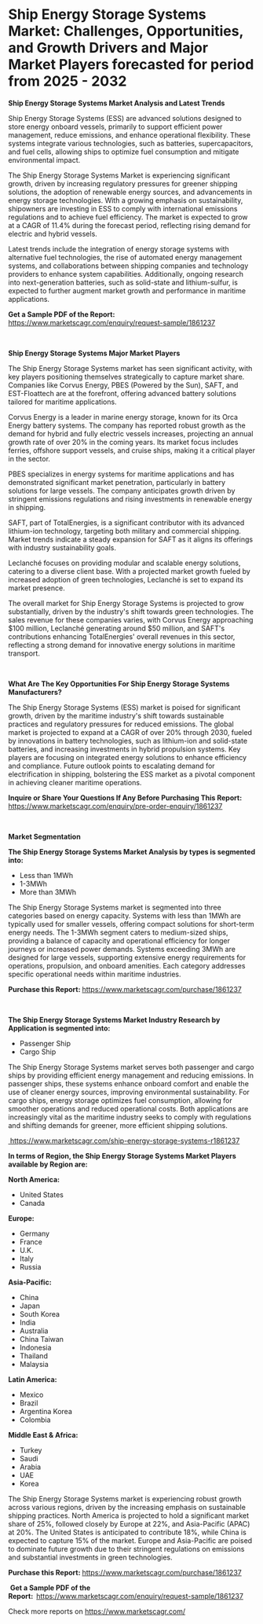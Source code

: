 <p><h1>Ship Energy Storage Systems Market: Challenges, Opportunities, and Growth Drivers and Major Market Players forecasted for period from 2025 - 2032</h1></p><p><strong>Ship Energy Storage Systems Market Analysis and Latest Trends</strong></p>
<p><p>Ship Energy Storage Systems (ESS) are advanced solutions designed to store energy onboard vessels, primarily to support efficient power management, reduce emissions, and enhance operational flexibility. These systems integrate various technologies, such as batteries, supercapacitors, and fuel cells, allowing ships to optimize fuel consumption and mitigate environmental impact.</p><p>The Ship Energy Storage Systems Market is experiencing significant growth, driven by increasing regulatory pressures for greener shipping solutions, the adoption of renewable energy sources, and advancements in energy storage technologies. With a growing emphasis on sustainability, shipowners are investing in ESS to comply with international emissions regulations and to achieve fuel efficiency. The market is expected to grow at a CAGR of 11.4% during the forecast period, reflecting rising demand for electric and hybrid vessels.</p><p>Latest trends include the integration of energy storage systems with alternative fuel technologies, the rise of automated energy management systems, and collaborations between shipping companies and technology providers to enhance system capabilities. Additionally, ongoing research into next-generation batteries, such as solid-state and lithium-sulfur, is expected to further augment market growth and performance in maritime applications.</p></p>
<p><strong>Get a Sample PDF of the Report:&nbsp;</strong> <a href="https://www.marketscagr.com/enquiry/request-sample/1861237?utm_campaign=2822&utm_medium=2&utm_source=Github&utm_content=ia&utm_term=28022025&utm_id=ship-energy-storage-systems">https://www.marketscagr.com/enquiry/request-sample/1861237</a></p>
<p>&nbsp;</p>
<p><strong>Ship Energy Storage Systems Major Market Players</strong></p>
<p><p>The Ship Energy Storage Systems market has seen significant activity, with key players positioning themselves strategically to capture market share. Companies like Corvus Energy, PBES (Powered by the Sun), SAFT, and EST-Floattech are at the forefront, offering advanced battery solutions tailored for maritime applications.</p><p>Corvus Energy is a leader in marine energy storage, known for its Orca Energy battery systems. The company has reported robust growth as the demand for hybrid and fully electric vessels increases, projecting an annual growth rate of over 20% in the coming years. Its market focus includes ferries, offshore support vessels, and cruise ships, making it a critical player in the sector.</p><p>PBES specializes in energy systems for maritime applications and has demonstrated significant market penetration, particularly in battery solutions for large vessels. The company anticipates growth driven by stringent emissions regulations and rising investments in renewable energy in shipping.</p><p>SAFT, part of TotalEnergies, is a significant contributor with its advanced lithium-ion technology, targeting both military and commercial shipping. Market trends indicate a steady expansion for SAFT as it aligns its offerings with industry sustainability goals.</p><p>Leclanché focuses on providing modular and scalable energy solutions, catering to a diverse client base. With a projected market growth fueled by increased adoption of green technologies, Leclanché is set to expand its market presence.</p><p>The overall market for Ship Energy Storage Systems is projected to grow substantially, driven by the industry's shift towards green technologies. The sales revenue for these companies varies, with Corvus Energy approaching $100 million, Leclanché generating around $50 million, and SAFT's contributions enhancing TotalEnergies' overall revenues in this sector, reflecting a strong demand for innovative energy solutions in maritime transport.</p></p>
<p>&nbsp;</p>
<p><strong>What Are The Key Opportunities For Ship Energy Storage Systems Manufacturers?</strong></p>
<p><p>The Ship Energy Storage Systems (ESS) market is poised for significant growth, driven by the maritime industry's shift towards sustainable practices and regulatory pressures for reduced emissions. The global market is projected to expand at a CAGR of over 20% through 2030, fueled by innovations in battery technologies, such as lithium-ion and solid-state batteries, and increasing investments in hybrid propulsion systems. Key players are focusing on integrated energy solutions to enhance efficiency and compliance. Future outlook points to escalating demand for electrification in shipping, bolstering the ESS market as a pivotal component in achieving cleaner maritime operations.</p></p>
<p><strong>Inquire or Share Your Questions If Any Before Purchasing This Report:</strong> <a href="https://www.marketscagr.com/enquiry/pre-order-enquiry/1861237?utm_campaign=2822&utm_medium=2&utm_source=Github&utm_content=ia&utm_term=28022025&utm_id=ship-energy-storage-systems">https://www.marketscagr.com/enquiry/pre-order-enquiry/1861237</a></p>
<p>&nbsp;</p>
<p><strong>Market Segmentation</strong></p>
<p><strong>The Ship Energy Storage Systems Market Analysis by types is segmented into:</strong></p>
<p><ul><li>Less than 1MWh</li><li>1-3MWh</li><li>More than 3MWh</li></ul></p>
<p><p>The Ship Energy Storage Systems market is segmented into three categories based on energy capacity. Systems with less than 1MWh are typically used for smaller vessels, offering compact solutions for short-term energy needs. The 1-3MWh segment caters to medium-sized ships, providing a balance of capacity and operational efficiency for longer journeys or increased power demands. Systems exceeding 3MWh are designed for large vessels, supporting extensive energy requirements for operations, propulsion, and onboard amenities. Each category addresses specific operational needs within maritime industries.</p></p>
<p><strong>Purchase this Report:&nbsp;</strong><a href="https://www.marketscagr.com/purchase/1861237?utm_campaign=2822&utm_medium=2&utm_source=Github&utm_content=ia&utm_term=28022025&utm_id=ship-energy-storage-systems">https://www.marketscagr.com/purchase/1861237</a></p>
<p>&nbsp;</p>
<p><strong>The Ship Energy Storage Systems Market Industry Research by Application is segmented into:</strong></p>
<p><ul><li>Passenger Ship</li><li>Cargo Ship</li></ul></p>
<p><p>The Ship Energy Storage Systems market serves both passenger and cargo ships by providing efficient energy management and reducing emissions. In passenger ships, these systems enhance onboard comfort and enable the use of cleaner energy sources, improving environmental sustainability. For cargo ships, energy storage optimizes fuel consumption, allowing for smoother operations and reduced operational costs. Both applications are increasingly vital as the maritime industry seeks to comply with regulations and shifting demands for greener, more efficient shipping solutions.</p></p>
<p><a href="https://www.marketscagr.com/ship-energy-storage-systems-r1861237?utm_campaign=2822&utm_medium=2&utm_source=Github&utm_content=ia&utm_term=28022025&utm_id=ship-energy-storage-systems">&nbsp;https://www.marketscagr.com/ship-energy-storage-systems-r1861237</a></p>
<p><strong>In terms of Region, the Ship Energy Storage Systems Market Players available by Region are:</strong></p>
<p>
    <p> <strong> North America: </strong>
        <ul>
            <li>United States</li>
            <li>Canada</li>
        </ul>
        </p> 
    <p> <strong> Europe: </strong>
        <ul>
            <li>Germany</li>
            <li>France</li>
            <li>U.K.</li>
            <li>Italy</li>
            <li>Russia</li>
        </ul>
        </p> 
    <p> <strong> Asia-Pacific: </strong>
        <ul>
            <li>China</li>
            <li>Japan</li>
            <li>South Korea</li>
            <li>India</li>
            <li>Australia</li>
            <li>China Taiwan</li>
            <li>Indonesia</li>
            <li>Thailand</li>
            <li>Malaysia</li>
        </ul>
        </p> 
    <p> <strong> Latin America: </strong>
        <ul>
            <li>Mexico</li>
            <li>Brazil</li>
            <li>Argentina Korea</li>
            <li>Colombia</li>
        </ul>
        </p> 
    <p> <strong> Middle East & Africa: </strong>
        <ul>
            <li>Turkey</li>
            <li>Saudi</li>
            <li>Arabia</li>
            <li>UAE</li>
            <li>Korea</li>
        </ul>
    </p>
    </p>
<p><p>The Ship Energy Storage Systems market is experiencing robust growth across various regions, driven by the increasing emphasis on sustainable shipping practices. North America is projected to hold a significant market share of 25%, followed closely by Europe at 22%, and Asia-Pacific (APAC) at 20%. The United States is anticipated to contribute 18%, while China is expected to capture 15% of the market. Europe and Asia-Pacific are poised to dominate future growth due to their stringent regulations on emissions and substantial investments in green technologies.</p></p>
<p><strong>Purchase this Report: </strong><a href="https://www.marketscagr.com/purchase/1861237?utm_campaign=2822&utm_medium=2&utm_source=Github&utm_content=ia&utm_term=28022025&utm_id=ship-energy-storage-systems">https://www.marketscagr.com/purchase/1861237</a></p>
<p>&nbsp;<strong>Get a Sample PDF of the Report:&nbsp;&nbsp;</strong><a href="https://www.marketscagr.com/enquiry/request-sample/1861237?utm_campaign=2822&utm_medium=2&utm_source=Github&utm_content=ia&utm_term=28022025&utm_id=ship-energy-storage-systems">https://www.marketscagr.com/enquiry/request-sample/1861237</a></p>
<p><strong></strong></p>
<p>Check more reports on <a href="https://www.marketscagr.com/?utm_campaign=2822&utm_medium=2&utm_source=Github&utm_content=ia&utm_term=28022025&utm_id=ship-energy-storage-systems">https://www.marketscagr.com/</a></p>